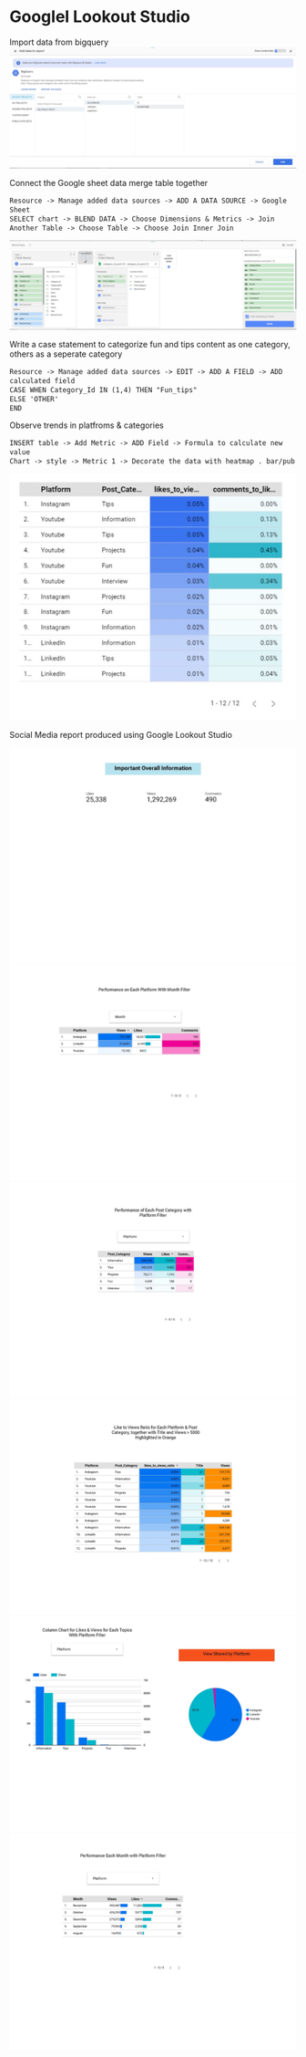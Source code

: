 # Googlel Lookout Studio 

Import data from bigquery
![Import data from bigquery](./1.JPG)

Connect the Google sheet data merge table together
```
Resource -> Manage added data sources -> ADD A DATA SOURCE -> Google Sheet
SELECT chart -> BLEND DATA -> Choose Dimensions & Metrics -> Join Another Table -> Choose Table -> Choose Join Inner Join
```
![Merge table](./2.JPG)

Write a case statement to categorize fun and tips content as one category, others as a seperate category
```
Resource -> Manage added data sources -> EDIT -> ADD A FIELD -> ADD calculated field
CASE WHEN Category_Id IN (1,4) THEN "Fun_tips" 
ELSE 'OTHER'
END
```

Observe trends in platfroms & categories
```
INSERT table -> Add Metric -> ADD Field -> Formula to calculate new value
Chart -> style -> Metric 1 -> Decorate the data with heatmap . bar/pub
```
![Heatmap](./4a.JPG)

Social Media report produced using Google Lookout Studio

![Social_Media_Report](./Social_Media_Report_Page_1.jpg)
![Social_Media_Report](./Social_Media_Report_Page_2.jpg)
![Social_Media_Report](./Social_Media_Report_Page_3.jpg)
![Social_Media_Report](./Social_Media_Report_Page_4.jpg)
![Social_Media_Report](./Social_Media_Report_Page_5.jpg)
![Social_Media_Report](./Social_Media_Report_Page_6.jpg)
